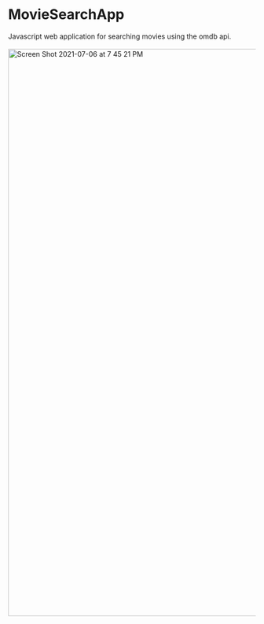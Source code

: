 # MovieSearchApp
Javascript web application for searching movies using the omdb api.
<br>
<br>
<img width="1152" alt="Screen Shot 2021-07-06 at 7 45 21 PM" src="https://user-images.githubusercontent.com/78386606/124683484-bf3d7700-de92-11eb-8677-0f93ad9cdb4b.png">
